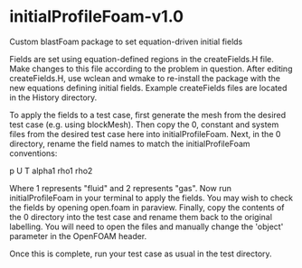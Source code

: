 # initialProfileFoam-v1.0
Custom blastFoam package to set equation-driven initial fields 

Fields are set using equation-defined regions in the createFields.H file. Make changes to this file according to the problem in question.
After editing createFields.H, use wclean and wmake to re-install the package with the new equations defining initial fields.
Example createFields files are located in the History directory.

To apply the fields to a test case, first generate the mesh from the desired test case (e.g. using blockMesh).
Then copy the 0, constant and system files from the desired test case here into initialProfileFoam.
Next, in the 0 directory, rename the field names to match the initialProfileFoam conventions:

p
U
T
alpha1
rho1
rho2 

Where 1 represents "fluid" and 2 represents "gas".
Now run initialProfileFoam in your terminal to apply the fields. You may wish to check the fields by opening open.foam in paraview.
Finally, copy the contents of the 0 directory into the test case and rename them back to the original labelling. You will need to open the files and manually change the 'object' parameter in the OpenFOAM header.

Once this is complete, run your test case as usual in the test directory.
